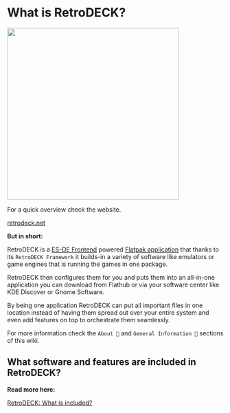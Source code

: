 # What is RetroDECK?

<img src="../../wiki_images/logos/rd-esde-logo.svg" width="400">

For a quick overview check the website.

[retrodeck.net]( https://retrodeck.net/)

**But in short:**

RetroDECK is a [ES-DE Frontend](https://es-de.org) powered [Flatpak application](https://flathub.org/apps/net.retrodeck.retrodeck) that thanks to its `RetroDECK Framework` it builds-in a variety of software like emulators or game engines that is running the games in one package.

RetroDECK then configures them for you and puts them into an all-in-one application you can download from Flathub or via your software center like KDE Discover or Gnome Software.

By being one application RetroDECK can put all important files in one location instead of having them spread out over your entire system and even add features on top to orchestrate them seamlessly.

For more information check the `About 📜` and `General Information 📰` sections of this wiki.


## What software and features are included in RetroDECK?

**Read more here:**

[RetroDECK: What is included?](../wiki_about/what-is-included.md)


